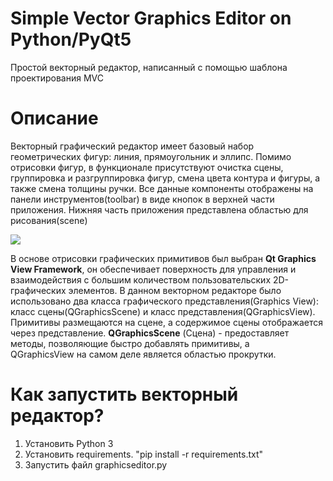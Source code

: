 # Simple Vector Graphics Editor on Python/PyQt5
Простой векторный редактор, написанный с помощью шаблона проектирования MVC
# Описание 
Векторный графический редактор имеет базовый набор геометрических фигур: линия, прямоугольник и эллипс. Помимо отрисовки фигур, в функционале присутствуют очистка сцены, группировка и разгруппировка фигур, смена цвета контура и фигуры, а также смена толщины ручки. Все данные компоненты отображены на панели инструментов(toolbar) в виде кнопок в верхней части приложения. Нижняя часть приложения представлена областью для рисования(scene)

<div align=”center”><img src=https://i.imgur.com/QzPSx6g.png></div>

В основе отрисовки графических примитивов был выбран **Qt Graphics View Framework**, он обеспечивает поверхность для управления и взаимодействия с большим количеством пользовательских 2D- графических элементов. В данном векторном редакторе было использовано два класса графического представления(Graphics View): класс сцены(QGraphicsScene) и класс представления(QGraphicsView). Примитивы размещаются на сцене, а содержимое сцены отображается через представление. **QGraphicsScene** (Сцена) - предоставляет методы, позволяющие быстро добавлять примитивы, а QGraphicsView на самом деле является областью прокрутки.
# Как запустить векторный редактор?
1. Установить Python 3
2. Установить requirements. "pip install -r requirements.txt"
3. Запустить файл graphicseditor.py
